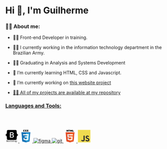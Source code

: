 <h1>Hi 👋, I'm Guilherme</h1>
<h3>🕵️‍♂️ About me:</h3>

- 👨‍🎨 Front-end Developer in training.

- 👨‍💻 I currently working in the information technology department in the Brazilian Army.

- 👨‍🎓 Graduating in Analysis and Systems Development

- 🌱 I’m currently learning HTML, CSS and Javascript.

- 🔭 I’m currently working on <a href="https://github.com/gmedeiros-dev/projeto-orlando-city-site/tree/main">this website project

- 👨‍💻 All of my projects are available at <a href="https://github.com/gmedeiros-dev?tab=repositories">my repository

<h3 align="left">Languages and Tools:</h3>
<br><br>
<p align="left"> <a href="https://getbootstrap.com" target="_blank" rel="noreferrer"> <img src="https://raw.githubusercontent.com/devicons/devicon/master/icons/bootstrap/bootstrap-plain-wordmark.svg" alt="bootstrap" width="40" height="40"/> </a> <a href="https://www.w3schools.com/css/" target="_blank" rel="noreferrer"> <img src="https://raw.githubusercontent.com/devicons/devicon/master/icons/css3/css3-original-wordmark.svg" alt="css3" width="40" height="40"/> </a> <a href="https://www.figma.com/" target="_blank" rel="noreferrer"> <img src="https://www.vectorlogo.zone/logos/figma/figma-icon.svg" alt="figma" width="40" height="40"/> </a> <a href="https://git-scm.com/" target="_blank" rel="noreferrer"> <img src="https://www.vectorlogo.zone/logos/git-scm/git-scm-icon.svg" alt="git" width="40" height="40"/> </a> <a href="https://www.w3.org/html/" target="_blank" rel="noreferrer"> <img src="https://raw.githubusercontent.com/devicons/devicon/master/icons/html5/html5-original-wordmark.svg" alt="html5" width="40" height="40"/> </a> <a href="https://developer.mozilla.org/en-US/docs/Web/JavaScript" target="_blank" rel="noreferrer"> <img src="https://raw.githubusercontent.com/devicons/devicon/master/icons/javascript/javascript-original.svg" alt="javascript" width="40" height="40"/> </a> </p>
